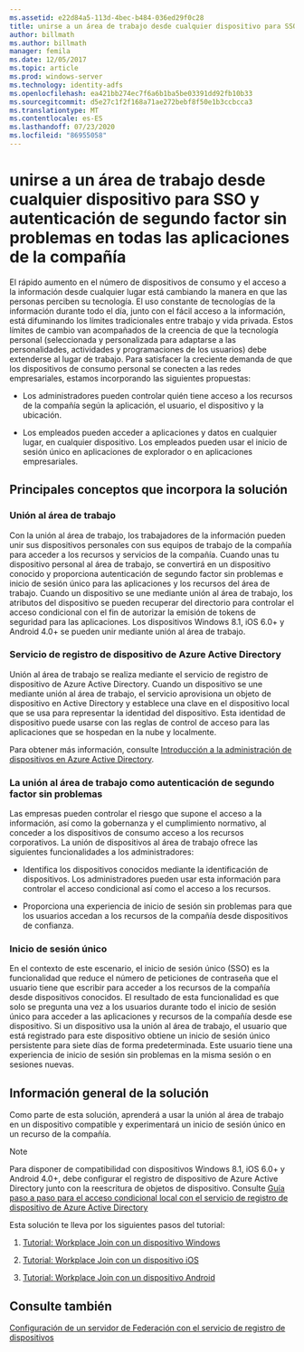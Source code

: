 ```yaml
---
ms.assetid: e22d84a5-113d-4bec-b484-036ed29f0c28
title: unirse a un área de trabajo desde cualquier dispositivo para SSO y autenticación de segundo factor sin problemas en todas las aplicaciones de la compañía
author: billmath
ms.author: billmath
manager: femila
ms.date: 12/05/2017
ms.topic: article
ms.prod: windows-server
ms.technology: identity-adfs
ms.openlocfilehash: ea421bb274ec7f6a6b1ba5be03391dd92fb10b33
ms.sourcegitcommit: d5e27c1f2f168a71ae272bebf8f50e1b3ccbcca3
ms.translationtype: MT
ms.contentlocale: es-ES
ms.lasthandoff: 07/23/2020
ms.locfileid: "86955058"
---
```

# <a name="join-to-workplace-from-any-device-for-sso-and-seamless-second-factor-authentication-across-company-applications"></a>unirse a un área de trabajo desde cualquier dispositivo para SSO y autenticación de segundo factor sin problemas en todas las aplicaciones de la compañía



El rápido aumento en el número de dispositivos de consumo y el acceso a la información desde cualquier lugar está cambiando la manera en que las personas perciben su tecnología. El uso constante de tecnologías de la información durante todo el día, junto con el fácil acceso a la información, está difuminando los límites tradicionales entre trabajo y vida privada. Estos límites de cambio van acompañados de la creencia de que la tecnología personal (seleccionada y personalizada para adaptarse a las personalidades, actividades y programaciones de los usuarios) debe extenderse al lugar de trabajo. Para satisfacer la creciente demanda de que los dispositivos de consumo personal se conecten a las redes empresariales, estamos incorporando las siguientes propuestas:

-   Los administradores pueden controlar quién tiene acceso a los recursos de la compañía según la aplicación, el usuario, el dispositivo y la ubicación.

-   Los empleados pueden acceder a aplicaciones y datos en cualquier lugar, en cualquier dispositivo. Los empleados pueden usar el inicio de sesión único en aplicaciones de explorador o en aplicaciones empresariales.

## <a name="key-concepts-introduced-in-the-solution"></a>Principales conceptos que incorpora la solución

### <a name="workplace-join"></a>Unión al área de trabajo
Con la unión al área de trabajo, los trabajadores de la información pueden unir sus dispositivos personales con sus equipos de trabajo de la compañía para acceder a los recursos y servicios de la compañía. Cuando unas tu dispositivo personal al área de trabajo, se convertirá en un dispositivo conocido y proporciona autenticación de segundo factor sin problemas e inicio de sesión único para las aplicaciones y los recursos del área de trabajo. Cuando un dispositivo se une mediante unión al área de trabajo, los atributos del dispositivo se pueden recuperar del directorio para controlar el acceso condicional con el fin de autorizar la emisión de tokens de seguridad para las aplicaciones. Los dispositivos Windows 8.1, iOS 6.0+ y Android 4.0+ se pueden unir mediante unión al área de trabajo.

### <a name="azure-active-directory-device-registration-service"></a><a name="BKMK_DRS"></a>Servicio de registro de dispositivo de Azure Active Directory
Unión al área de trabajo se realiza mediante el servicio de registro de dispositivo de Azure Active Directory. Cuando un dispositivo se une mediante unión al área de trabajo, el servicio aprovisiona un objeto de dispositivo en Active Directory y establece una clave en el dispositivo local que se usa para representar la identidad del dispositivo. Esta identidad de dispositivo puede usarse con las reglas de control de acceso para las aplicaciones que se hospedan en la nube y localmente.

Para obtener más información, consulte [Introducción a la administración de dispositivos en Azure Active Directory](/azure/active-directory/device-management-introduction).

### <a name="workplace-join-as-a-seamless-second-factor-authentication"></a>La unión al área de trabajo como autenticación de segundo factor sin problemas
Las empresas pueden controlar el riesgo que supone el acceso a la información, así como la gobernanza y el cumplimiento normativo, al conceder a los dispositivos de consumo acceso a los recursos corporativos. La unión de dispositivos al área de trabajo ofrece las siguientes funcionalidades a los administradores:

-   Identifica los dispositivos conocidos mediante la identificación de dispositivos. Los administradores pueden usar esta información para controlar el acceso condicional así como el acceso a los recursos.

-   Proporciona una experiencia de inicio de sesión sin problemas para que los usuarios accedan a los recursos de la compañía desde dispositivos de confianza.

### <a name="single-sign-on"></a>Inicio de sesión único
En el contexto de este escenario, el inicio de sesión único (SSO) es la funcionalidad que reduce el número de peticiones de contraseña que el usuario tiene que escribir para acceder a los recursos de la compañía desde dispositivos conocidos. El resultado de esta funcionalidad es que solo se pregunta una vez a los usuarios durante todo el inicio de sesión único para acceder a las aplicaciones y recursos de la compañía desde ese dispositivo. Si un dispositivo usa la unión al área de trabajo, el usuario que está registrado para este dispositivo obtiene un inicio de sesión único persistente para siete días de forma predeterminada. Este usuario tiene una experiencia de inicio de sesión sin problemas en la misma sesión o en sesiones nuevas.

## <a name="solution-overview"></a>Información general de la solución
Como parte de esta solución, aprenderá a usar la unión al área de trabajo en un dispositivo compatible y experimentará un inicio de sesión único en un recurso de la compañía.

> [!NOTE]
> Para disponer de compatibilidad con dispositivos Windows 8.1, iOS 6.0+ y Android 4.0+, debe configurar el registro de dispositivo de Azure Active Directory junto con la reescritura de objetos de dispositivo. Consulte [Guía paso a paso para el acceso condicional local con el servicio de registro de dispositivo de Azure Active Directory](/previous-versions/azure/dn788908(v=azure.100))

Esta solución te lleva por los siguientes pasos del tutorial:

1.  [Tutorial: Workplace Join con un dispositivo Windows](../../ad-fs/operations/Walkthrough--Workplace-Join-with-a-Windows-Device.md)

2.  [Tutorial: Workplace Join con un dispositivo iOS](../../ad-fs/operations/Walkthrough--Workplace-Join-with-an-iOS-Device.md)

3.  [Tutorial: Workplace Join con un dispositivo Android](../../ad-fs/operations/walkthrough--workplace-join-to-an-android-device.md)

## <a name="see-also"></a>Consulte también
[Configuración de un servidor de Federación con el servicio de registro de dispositivos](../deployment/configure-a-federation-server-with-device-registration-service.md)
